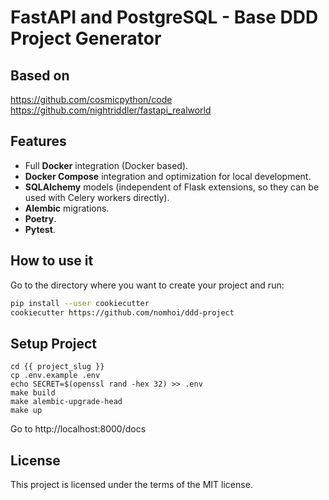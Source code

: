 # FastAPI and PostgreSQL - Base DDD Project Generator

## Based on

https://github.com/cosmicpython/code
https://github.com/nightriddler/fastapi_realworld


## Features

* Full **Docker** integration (Docker based).
* **Docker Compose** integration and optimization for local development.
* **SQLAlchemy** models (independent of Flask extensions, so they can be used with Celery workers directly).
* **Alembic** migrations.
* **Poetry**.
* **Pytest**.


## How to use it

Go to the directory where you want to create your project and run:

```bash
pip install --user cookiecutter
cookiecutter https://github.com/nomhoi/ddd-project
```


## Setup Project

```
cd {{ project_slug }}
cp .env.example .env
echo SECRET=$(openssl rand -hex 32) >> .env
make build
make alembic-upgrade-head
make up
```

Go to http://localhost:8000/docs


## License

This project is licensed under the terms of the MIT license.

